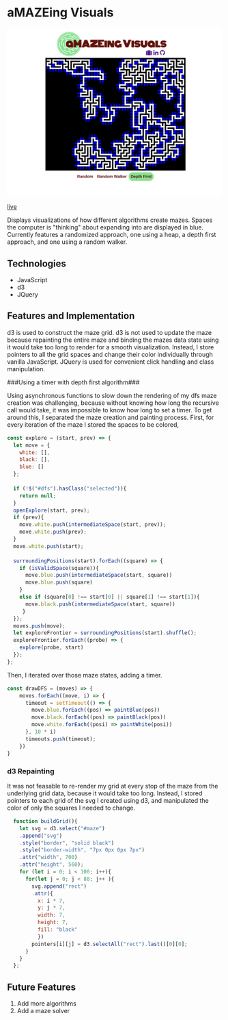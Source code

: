 # aMAZEing Visuals
![image](./images/maze.png)

[live](http://www.nathanvass.site/Maze_Visualization/)

Displays visualizations of how different algorithms create mazes. Spaces the computer is "thinking" about expanding into are displayed in blue. Currently features a randomized approach, one using a heap, a depth first approach, and one using a random walker.

## Technologies
- JavaScript
- d3
- JQuery

## Features and Implementation

d3 is used to construct the maze grid. d3 is not used to update the maze because repainting the entire maze and binding the mazes data state using it would take too long to render for a smooth visualization. Instead, I store pointers to all the grid spaces and change their color individually through vanilla JavaScript. JQuery is used for convenient click handling and class manipulation.

###Using a timer with depth first algorithm###

Using asynchronous functions to slow down the rendering of my dfs maze creation was challenging, because without knowing how long the recursive call would take, it was impossible to know how long to set a timer. To get around this, I separated the maze creation and painting process. First, for every iteration of the maze I stored the spaces to be colored,

```JavaScript
const explore = (start, prev) => {
  let move = {
    white: [],
    black: [],
    blue: []
  };

  if (!$("#dfs").hasClass("selected")){
    return null;
  }
  openExplore(start, prev);
  if (prev){
    move.white.push(intermediateSpace(start, prev));
    move.white.push(prev);
  }
  move.white.push(start);

  surroundingPositions(start).forEach((square) => {
    if (isValidSpace(square)){
      move.blue.push(intermediateSpace(start, square))
      move.blue.push(square)
    }
    else if (square[0] !== start[0] || square[1] !== start[1]){
      move.black.push(intermediateSpace(start, square))
     }
  });
  moves.push(move);
  let exploreFrontier = surroundingPositions(start).shuffle();
  exploreFrontier.forEach((probe) => {
    explore(probe, start)
  });
};
```

Then, I iterated over those maze states, adding a timer.

```JavaScript
const drawDFS = (moves) => {
    moves.forEach((move, i) => {
      timeout = setTimeout(() => {
        move.blue.forEach((pos) => paintBlue(pos))
        move.black.forEach((pos) => paintBlack(pos))
        move.white.forEach((posi) => paintWhite(posi))
      }, 10 * i)
      timeouts.push(timeout);
    })
}
```

### d3 Repainting
It was not feasable to re-render my grid at every stop of the maze from the underlying grid data, because it would take too long. Instead, I stored pointers to each grid of the svg I created using d3, and manipulated the color of only the squares I needed to change.

```JavaScript
  function buildGrid(){
    let svg = d3.select("#maze")
    .append("svg")
    .style("border", "solid black")
    .style("border-width", "7px 0px 0px 7px")
    .attr("width", 700)
    .attr("height", 560);
    for (let i = 0; i < 100; i++){
      for(let j = 0; j < 80; j++ ){
        svg.append("rect")
        .attr({
          x: i * 7,
          y: j * 7,
          width: 7,
          height: 7,
          fill: "black"
          })
        pointers[i][j] = d3.selectAll("rect").last()[0][0];
      }
    }
  };
```

## Future Features
1. Add more algorithms
2. Add a maze solver
